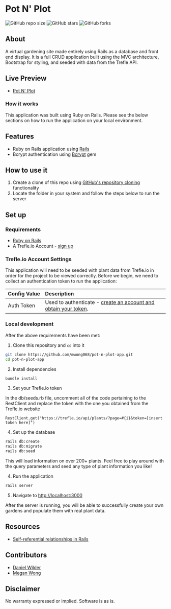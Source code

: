 # Pot N' Plot

![GitHub repo size](https://img.shields.io/github/repo-size/mwong068/pot-n-plot-app)
![GitHub stars](https://img.shields.io/github/stars/mwong068/pot-n-plot-app)
![GitHub forks](https://img.shields.io/github/forks/mwong068/pot-n-plot-app)

## About

A virtual gardening site made entirely using Rails as a database and front end display. It is a full CRUD application built using the MVC architecture, Bootstrap for styling, and seeded with data from the Trefle API.


## Live Preview

- [Pot N' Plot](http://pot-n-plot.herokuapp.com/)


### How it works

This application was built using Ruby on Rails. Please see the below sections on how to run the application on your local environment.


## Features

- Ruby on Rails application using [Rails](https://rubyonrails.org/)
- Bcrypt authentication using [Bcrypt](https://www.rubydoc.info/gems/bcrypt-ruby/3.1.5) gem

## How to use it

1. Create a clone of this repo using [GitHub's repository cloning](https://help.github.com/en/github/creating-cloning-and-archiving-repositories/cloning-a-repository-from-github) functionality
2. Locate the folder in your system and follow the steps below to run the server

## Set up

### Requirements

- [Ruby on Rails](https://rubyonrails.org/)
- A Trefle.io Account - [sign up](https://trefle.io/)

### Trefle.io Account Settings

This application will need to be seeded with plant data from Trefle.io in order for the project to be viewed correctly. Before we begin, we need to collect an authentication token to run the application:

| Config&nbsp;Value | Description                                                                                                                                                  |
| :---------------- | :----------------------------------------------------------------------------------------------------------------------------------------------------------- |
| Auth&nbsp;Token   | Used to authenticate - [create an account and obtain your token](https://trefle.io/registrations/new).                                                         |

### Local development

After the above requirements have been met:

1. Clone this repository and `cd` into it

```bash
git clone https://github.com/mwong068/pot-n-plot-app.git
cd pot-n-plot-app
```

2. Install dependencies

```bash
bundle install
```

3. Set your Trefle.io token

In the db/seeds.rb file, uncomment all of the code pertaining to the RestClient
and replace the token with the one you obtained from the Trefle.io website

```
RestClient.get("https://trefle.io/api/plants/?page=#{i}&token=[insert token here]")
```

4. Set up the database

```bash
rails db:create
rails db:migrate
rails db:seed
```

This will load information on over 200+ plants. Feel free to play around with the query parameters and seed any type of plant information you like!

4. Run the application

```bash
rails server
```

5. Navigate to [http://localhost:3000](http://localhost:3000)

After the server is running, you will be able to successfully create your own gardens and populate them with real plant data.
                                                       

## Resources

- [Self-referential relationships in Rails](https://medium.com/@miss.leslie.hsu/001-mutual-friendships-on-your-app-in-4-easy-steps-55cb27622585)

## Contributors

- [Daniel Wilder](https://github.com/dauncy)
- [Megan Wong](https://github.com/mwong068)


## Disclaimer

No warranty expressed or implied. Software is as is.